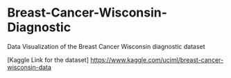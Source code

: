 # Breast-Cancer-Wisconsin-Diagnostic
Data Visualization of the Breast Cancer Wisconsin diagnostic dataset

[Kaggle Link for the dataset] https://www.kaggle.com/uciml/breast-cancer-wisconsin-data

